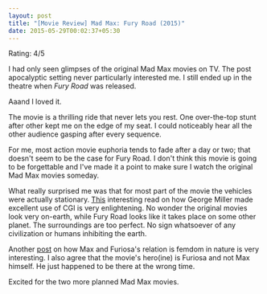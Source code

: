 ```yaml
---
layout: post
title: "[Movie Review] Mad Max: Fury Road (2015)"
date: 2015-05-29T00:02:37+05:30
---
```


Rating: 4/5

I had only seen glimpses of the original Mad Max movies on TV.
The post apocalyptic setting never particularly interested me.
I still ended up in the theatre when *Fury Road* was released.

Aaand I loved it.

The movie is a thrilling ride that never lets you rest.
One over-the-top stunt after other kept me on the edge of my seat. 
I could noticeably hear all the other audience gasping after every sequence.

For me, most action movie euphoria tends to fade after a day or two; that doesn't seem to be the case for Fury Road.
I don't think this movie is going to be forgettable and I've made it a point to make sure I watch the original Mad Max movies someday.

What really surprised me was that for most part of the movie the vehicles were actually stationary.
[This](http://squaremans.com/fury-road/) interesting read on how George Miller made excellent use of CGI is very enlightening.
No wonder the original movies look very on-earth, while Fury Road looks like it takes place on some other planet.
The surroundings are too perfect. No sign whatsoever of any civilization or humans inhibiting the earth.

Another [post](http://humon.deviantart.com/journal/Mad-Max-femdom-explained-535890777) on how Max and Furiosa's relation is femdom in nature is very interesting.
I also agree that the movie's hero(ine) is Furiosa and not Max himself. He just happened to be there at the wrong time.

Excited for the two more planned Mad Max movies.
